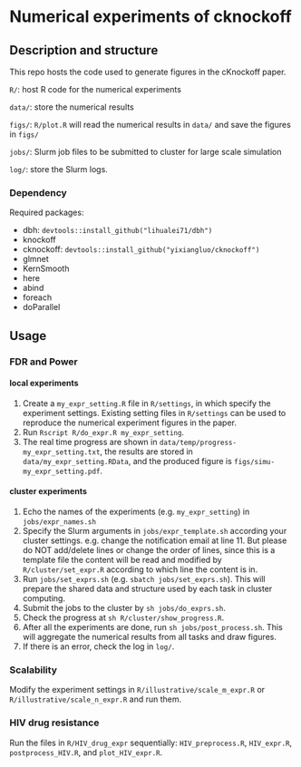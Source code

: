 # Numerical experiments of cknockoff

## Description and structure

This repo hosts the code used to generate figures in the cKnockoff paper.

`R/`: host R code for the numerical experiments

`data/`: store the numerical results

`figs/`: `R/plot.R` will read the numerical results in `data/` and save the figures in `figs/`

`jobs/`: Slurm job files to be submitted to cluster for large scale simulation

`log/`: store the Slurm logs.

### Dependency

Required packages:
- dbh: `devtools::install_github("lihualei71/dbh")`
- knockoff
- cknockoff: `devtools::install_github("yixiangluo/cknockoff")`
- glmnet
- KernSmooth
- here
- abind
- foreach
- doParallel

## Usage

### FDR and Power

#### local experiments

1. Create a `my_expr_setting.R` file in `R/settings`, in which specify the experiment settings. Existing setting files in `R/settings` can be used to reproduce the numerical experiment figures in the paper.
2. Run `Rscript R/do_expr.R my_expr_setting`.
3. The real time progress are shown in `data/temp/progress-my_expr_setting.txt`, the results are stored in `data/my_expr_setting.RData`, and the produced figure is `figs/simu-my_expr_setting.pdf`.

#### cluster experiments

1. Echo the names of the experiments (e.g. `my_expr_setting`) in `jobs/expr_names.sh`
2. Specify the Slurm arguments in `jobs/expr_template.sh` according your cluster settings. e.g. change the notification email at line 11. But please do NOT add/delete lines or change the order of lines, since this is a template file the content will be read and modified by `R/cluster/set_expr.R` according to which line the content is in.
3. Run `jobs/set_exprs.sh` (e.g. `sbatch jobs/set_exprs.sh`). This will prepare the shared data and structure used by each task in cluster computing.
4. Submit the jobs to the cluster by `sh jobs/do_exprs.sh`.
5. Check the progress at `sh R/cluster/show_progress.R`.
6. After all the experiments are done, run `sh jobs/post_process.sh`. This will aggregate the numerical results from all tasks and draw figures.
7. If there is an error, check the log in `log/`.

### Scalability

Modify the experiment settings in `R/illustrative/scale_m_expr.R` or `R/illustrative/scale_n_expr.R` and run them.

### HIV drug resistance

Run the files in `R/HIV_drug_expr` sequentially: `HIV_preprocess.R`, `HIV_expr.R`, `postprocess_HIV.R`, and `plot_HIV_expr.R`.
